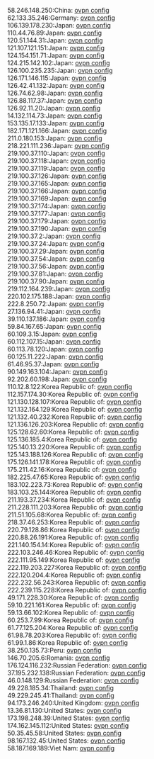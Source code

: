 58.246.148.250:China: [ovpn config](vpn/58_246_148_250.ovpn)  
62.133.35.246:Germany: [ovpn config](vpn/62_133_35_246.ovpn)  
106.139.178.230:Japan: [ovpn config](vpn/106_139_178_230.ovpn)  
110.44.76.89:Japan: [ovpn config](vpn/110_44_76_89.ovpn)  
120.51.144.31:Japan: [ovpn config](vpn/120_51_144_31.ovpn)  
121.107.121.151:Japan: [ovpn config](vpn/121_107_121_151.ovpn)  
124.154.151.71:Japan: [ovpn config](vpn/124_154_151_71.ovpn)  
124.215.142.102:Japan: [ovpn config](vpn/124_215_142_102.ovpn)  
126.100.235.235:Japan: [ovpn config](vpn/126_100_235_235.ovpn)  
126.171.146.115:Japan: [ovpn config](vpn/126_171_146_115.ovpn)  
126.42.41.132:Japan: [ovpn config](vpn/126_42_41_132.ovpn)  
126.74.62.98:Japan: [ovpn config](vpn/126_74_62_98.ovpn)  
126.88.117.37:Japan: [ovpn config](vpn/126_88_117_37.ovpn)  
126.92.11.20:Japan: [ovpn config](vpn/126_92_11_20.ovpn)  
14.132.114.73:Japan: [ovpn config](vpn/14_132_114_73.ovpn)  
153.135.17.133:Japan: [ovpn config](vpn/153_135_17_133.ovpn)  
182.171.121.166:Japan: [ovpn config](vpn/182_171_121_166.ovpn)  
211.0.180.153:Japan: [ovpn config](vpn/211_0_180_153.ovpn)  
218.221.111.236:Japan: [ovpn config](vpn/218_221_111_236.ovpn)  
219.100.37.110:Japan: [ovpn config](vpn/219_100_37_110.ovpn)  
219.100.37.118:Japan: [ovpn config](vpn/219_100_37_118.ovpn)  
219.100.37.119:Japan: [ovpn config](vpn/219_100_37_119.ovpn)  
219.100.37.126:Japan: [ovpn config](vpn/219_100_37_126.ovpn)  
219.100.37.165:Japan: [ovpn config](vpn/219_100_37_165.ovpn)  
219.100.37.166:Japan: [ovpn config](vpn/219_100_37_166.ovpn)  
219.100.37.169:Japan: [ovpn config](vpn/219_100_37_169.ovpn)  
219.100.37.174:Japan: [ovpn config](vpn/219_100_37_174.ovpn)  
219.100.37.177:Japan: [ovpn config](vpn/219_100_37_177.ovpn)  
219.100.37.179:Japan: [ovpn config](vpn/219_100_37_179.ovpn)  
219.100.37.190:Japan: [ovpn config](vpn/219_100_37_190.ovpn)  
219.100.37.2:Japan: [ovpn config](vpn/219_100_37_2.ovpn)  
219.100.37.24:Japan: [ovpn config](vpn/219_100_37_24.ovpn)  
219.100.37.29:Japan: [ovpn config](vpn/219_100_37_29.ovpn)  
219.100.37.54:Japan: [ovpn config](vpn/219_100_37_54.ovpn)  
219.100.37.56:Japan: [ovpn config](vpn/219_100_37_56.ovpn)  
219.100.37.81:Japan: [ovpn config](vpn/219_100_37_81.ovpn)  
219.100.37.90:Japan: [ovpn config](vpn/219_100_37_90.ovpn)  
219.112.164.239:Japan: [ovpn config](vpn/219_112_164_239.ovpn)  
220.102.175.188:Japan: [ovpn config](vpn/220_102_175_188.ovpn)  
222.8.250.72:Japan: [ovpn config](vpn/222_8_250_72.ovpn)  
27.136.94.41:Japan: [ovpn config](vpn/27_136_94_41.ovpn)  
39.110.137.186:Japan: [ovpn config](vpn/39_110_137_186.ovpn)  
59.84.167.65:Japan: [ovpn config](vpn/59_84_167_65.ovpn)  
60.109.3.15:Japan: [ovpn config](vpn/60_109_3_15.ovpn)  
60.112.107.15:Japan: [ovpn config](vpn/60_112_107_15.ovpn)  
60.113.78.120:Japan: [ovpn config](vpn/60_113_78_120.ovpn)  
60.125.11.222:Japan: [ovpn config](vpn/60_125_11_222.ovpn)  
61.46.95.37:Japan: [ovpn config](vpn/61_46_95_37.ovpn)  
90.149.163.104:Japan: [ovpn config](vpn/90_149_163_104.ovpn)  
92.202.60.198:Japan: [ovpn config](vpn/92_202_60_198.ovpn)  
110.12.8.122:Korea Republic of: [ovpn config](vpn/110_12_8_122.ovpn)  
112.157.174.30:Korea Republic of: [ovpn config](vpn/112_157_174_30.ovpn)  
121.130.128.107:Korea Republic of: [ovpn config](vpn/121_130_128_107.ovpn)  
121.132.164.129:Korea Republic of: [ovpn config](vpn/121_132_164_129.ovpn)  
121.132.40.232:Korea Republic of: [ovpn config](vpn/121_132_40_232.ovpn)  
121.136.126.203:Korea Republic of: [ovpn config](vpn/121_136_126_203.ovpn)  
125.128.62.60:Korea Republic of: [ovpn config](vpn/125_128_62_60.ovpn)  
125.136.185.4:Korea Republic of: [ovpn config](vpn/125_136_185_4.ovpn)  
125.140.13.220:Korea Republic of: [ovpn config](vpn/125_140_13_220.ovpn)  
125.143.188.126:Korea Republic of: [ovpn config](vpn/125_143_188_126.ovpn)  
175.126.141.178:Korea Republic of: [ovpn config](vpn/175_126_141_178.ovpn)  
175.211.42.16:Korea Republic of: [ovpn config](vpn/175_211_42_16.ovpn)  
182.225.47.65:Korea Republic of: [ovpn config](vpn/182_225_47_65.ovpn)  
183.102.223.73:Korea Republic of: [ovpn config](vpn/183_102_223_73.ovpn)  
183.103.25.144:Korea Republic of: [ovpn config](vpn/183_103_25_144.ovpn)  
211.193.37.234:Korea Republic of: [ovpn config](vpn/211_193_37_234.ovpn)  
211.228.111.203:Korea Republic of: [ovpn config](vpn/211_228_111_203.ovpn)  
211.51.105.68:Korea Republic of: [ovpn config](vpn/211_51_105_68.ovpn)  
218.37.46.253:Korea Republic of: [ovpn config](vpn/218_37_46_253.ovpn)  
220.79.128.86:Korea Republic of: [ovpn config](vpn/220_79_128_86.ovpn)  
220.88.26.191:Korea Republic of: [ovpn config](vpn/220_88_26_191.ovpn)  
221.140.154.14:Korea Republic of: [ovpn config](vpn/221_140_154_14.ovpn)  
222.103.246.46:Korea Republic of: [ovpn config](vpn/222_103_246_46.ovpn)  
222.111.95.149:Korea Republic of: [ovpn config](vpn/222_111_95_149.ovpn)  
222.119.203.227:Korea Republic of: [ovpn config](vpn/222_119_203_227.ovpn)  
222.120.204.4:Korea Republic of: [ovpn config](vpn/222_120_204_4.ovpn)  
222.232.56.243:Korea Republic of: [ovpn config](vpn/222_232_56_243.ovpn)  
222.239.115.228:Korea Republic of: [ovpn config](vpn/222_239_115_228.ovpn)  
49.171.228.30:Korea Republic of: [ovpn config](vpn/49_171_228_30.ovpn)  
59.10.221.161:Korea Republic of: [ovpn config](vpn/59_10_221_161.ovpn)  
59.13.66.102:Korea Republic of: [ovpn config](vpn/59_13_66_102.ovpn)  
60.253.7.99:Korea Republic of: [ovpn config](vpn/60_253_7_99.ovpn)  
61.77.125.204:Korea Republic of: [ovpn config](vpn/61_77_125_204.ovpn)  
61.98.78.203:Korea Republic of: [ovpn config](vpn/61_98_78_203.ovpn)  
61.99.1.86:Korea Republic of: [ovpn config](vpn/61_99_1_86.ovpn)  
38.250.135.73:Peru: [ovpn config](vpn/38_250_135_73.ovpn)  
146.70.205.6:Romania: [ovpn config](vpn/146_70_205_6.ovpn)  
176.124.116.232:Russian Federation: [ovpn config](vpn/176_124_116_232.ovpn)  
37.195.232.138:Russian Federation: [ovpn config](vpn/37_195_232_138.ovpn)  
46.0.148.129:Russian Federation: [ovpn config](vpn/46_0_148_129.ovpn)  
49.228.185.34:Thailand: [ovpn config](vpn/49_228_185_34.ovpn)  
49.229.245.41:Thailand: [ovpn config](vpn/49_229_245_41.ovpn)  
94.173.246.240:United Kingdom: [ovpn config](vpn/94_173_246_240.ovpn)  
13.36.81.130:United States: [ovpn config](vpn/13_36_81_130.ovpn)  
173.198.248.39:United States: [ovpn config](vpn/173_198_248_39.ovpn)  
174.162.145.112:United States: [ovpn config](vpn/174_162_145_112.ovpn)  
50.35.45.58:United States: [ovpn config](vpn/50_35_45_58.ovpn)  
98.167.132.45:United States: [ovpn config](vpn/98_167_132_45.ovpn)  
58.187.169.189:Viet Nam: [ovpn config](vpn/58_187_169_189.ovpn)  
